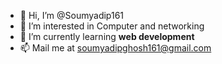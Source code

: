 - 👋 Hi, I’m @Soumyadip161
- 👀 I’m interested in Computer and networking
- 🌱 I’m currently learning <b>web development</b>
- 📫 Mail me at soumyadipghosh161@gmail.com

<!---
Soumyadip161/Soumyadip161 is a ✨ special ✨ repository because its `README.md` (this file) appears on your GitHub profile.
You can click the Preview link to take a look at your changes.
--->
